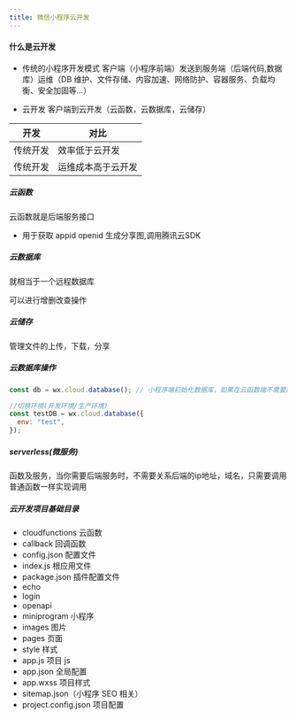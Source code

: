 ```yaml
---
title: 微信小程序云开发
---
```


#### 什么是云开发

* 传统的小程序开发模式
客户端（小程序前端）发送到服务端（后端代码,数据库）运维（DB 维护、文件存储、内容加速、网络防护、容器服务、负载均衡、安全加固等...）

* 云开发
客户端到云开发（云函数，云数据库，云储存）

|开发|对比|
|---|----|
|传统开发|效率低于云开发|
|传统开发|运维成本高于云开发|

##### 云函数

云函数就是后端服务接口

* 用于获取 appid openid 生成分享图,调用腾讯云SDK

##### 云数据库

就相当于一个远程数据库

可以进行增删改查操作

##### 云储存

管理文件的上传，下载，分享

##### 云数据库操作

```javascript
const db = wx.cloud.database(); // 小程序端初始化数据库，如果在云函数端不需要加wx

//切换环境(开发环境/生产环境)
const testDB = wx.cloud.database({
  env: "test",
});
```

##### serverless(微服务)

函数及服务，当你需要后端服务时，不需要关系后端的ip地址，域名，只需要调用普通函数一样实现调用

##### 云开发项目基础目录

* cloudfunctions 云函数
* callback 回调函数
* config.json 配置文件
* index.js 根应用文件
* package.json 插件配置文件
* echo
* login
* openapi
* miniprogram 小程序
* images 图片
* pages  页面
* style 样式
* app.js 项目 js
* app.json 全局配置
* app.wxss 项目样式
* sitemap.json（小程序 SEO 相关）
* project.config.json 项目配置
